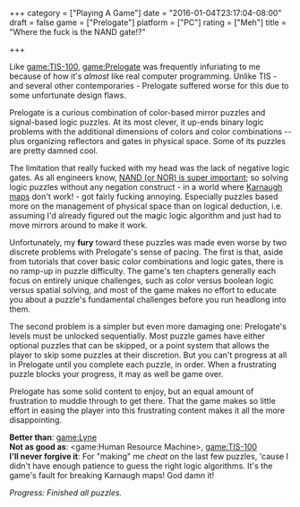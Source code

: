 +++
category = ["Playing A Game"]
date = "2016-01-04T23:17:04-08:00"
draft = false
game = ["Prelogate"]
platform = ["PC"]
rating = ["Meh"]
title = "Where the fuck is the NAND gate!?"

+++

Like <game:TIS-100>, <game:Prelogate> was frequently infuriating to me because of how it's <i>almost</i> like real computer programming.  Unlike TIS - and several other contemporaries - Prelogate suffered worse for this due to some unfortunate design flaws.

Prelogate is a curious combination of color-based mirror puzzles and signal-based logic puzzles.  At its most clever, it up-ends binary logic problems with the additional dimensions of colors and color combinations -- plus organizing reflectors and gates in physical space.  Some of its puzzles are pretty damned cool.

The limitation that really fucked with my head was the lack of negative logic gates.  As all engineers know, <a href="https://en.wikipedia.org/wiki/Functional_completeness">NAND (or NOR) is super important</a>; so solving logic puzzles without any negation construct - in a world where <a href="https://en.wikipedia.org/wiki/Karnaugh_map">Karnaugh maps</a> don't work! - got fairly fucking annoying.  Especially puzzles based more on the management of physical space than on logical deduction, i.e. assuming I'd already figured out the magic logic algorithm and just had to move mirrors around to make it work.

Unfortunately, my <b>fury</b> toward these puzzles was made even worse by two discrete problems with Prelogate's sense of pacing.  The first is that, aside from tutorials that cover basic color combinations and logic gates, there is no ramp-up in puzzle difficulty.  The game's ten chapters generally each focus on entirely unique challenges, such as color versus boolean logic versus spatial solving, and most of the game makes no effort to educate you about a puzzle's fundamental challenges before you run headlong into them.

The second problem is a simpler but even more damaging one: Prelogate's levels must be unlocked sequentially.  Most puzzle games have either optional puzzles that can be skipped, or a point system that allows the player to skip some puzzles at their discretion.  But you can't progress at all in Prelogate until you complete each puzzle, in order.  When a frustrating puzzle blocks your progress, it may as well be game over.

Prelogate has some solid content to enjoy, but an equal amount of frustration to muddle through to get there.  That the game makes so little effort in easing the player into this frustrating content makes it all the more disappointing.

<b>Better than</b>: <game:Lyne>  
<b>Not as good as</b>: <game:Human Resource Machine>, <game:TIS-100>  
<b>I'll never forgive it</b>: For "making" me <i>cheat</i> on the last few puzzles, 'cause I didn't have enough patience to guess the right logic algorithms.  It's the game's fault for breaking Karnaugh maps!  God damn it!

<i>Progress: Finished all puzzles.</i>
